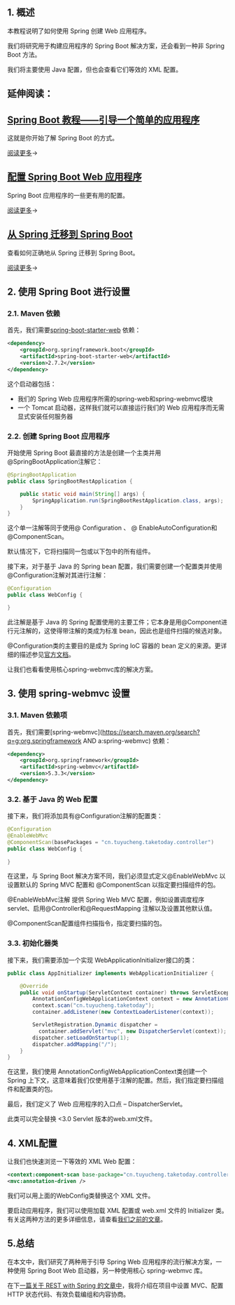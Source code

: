 ## 1. 概述

本教程说明了如何使用 Spring 创建 Web 应用程序。

我们将研究用于构建应用程序的 Spring Boot 解决方案，还会看到一种非 Spring Boot 方法。

我们将主要使用 Java 配置，但也会查看它们等效的 XML 配置。

## 延伸阅读：

## [Spring Boot 教程——引导一个简单的应用程序](https://www.baeldung.com/spring-boot-start)

这就是你开始了解 Spring Boot 的方式。

[阅读更多](https://www.baeldung.com/spring-boot-start)→

## [配置 Spring Boot Web 应用程序](https://www.baeldung.com/spring-boot-application-configuration)

Spring Boot 应用程序的一些更有用的配置。

[阅读更多](https://www.baeldung.com/spring-boot-application-configuration)→

## [从 Spring 迁移到 Spring Boot](https://www.baeldung.com/spring-boot-migration)

查看如何正确地从 Spring 迁移到 Spring Boot。

[阅读更多](https://www.baeldung.com/spring-boot-migration)→

## 2. 使用 Spring Boot 进行设置

### 2.1. Maven 依赖

首先，我们需要[spring-boot-starter-web](https://search.maven.org/search?q=a:spring-boot-starter-web) 依赖：

```xml
<dependency>
    <groupId>org.springframework.boot</groupId>
    <artifactId>spring-boot-starter-web</artifactId>
    <version>2.7.2</version>
</dependency>
```

这个启动器包括：

-   我们的 Spring Web 应用程序所需的spring-web和spring-webmvc模块
-   一个 Tomcat 启动器，这样我们就可以直接运行我们的 Web 应用程序而无需显式安装任何服务器

### 2.2. 创建 Spring Boot 应用程序

开始使用 Spring Boot 最直接的方法是创建一个主类并用 @SpringBootApplication注解它：

```java
@SpringBootApplication
public class SpringBootRestApplication {

    public static void main(String[] args) {
        SpringApplication.run(SpringBootRestApplication.class, args);
    }
}
```

这个单一注解等同于使用@ Configuration 、 @ EnableAutoConfiguration和@ComponentScan。

默认情况下，它将扫描同一包或以下包中的所有组件。

接下来，对于基于 Java 的 Spring bean 配置，我们需要创建一个配置类并使用@Configuration注解对其进行注解：

```java
@Configuration
public class WebConfig {

}
```

此注解是基于 Java 的 Spring 配置使用的主要工件；它本身是用@Component进行元注解的，这使得带注解的类成为标准 bean，因此也是组件扫描的候选对象。

@Configuration类的主要目的是成为 Spring IoC 容器的 bean 定义的来源。更详细的描述参见[官方文档](http://static.springsource.org/spring/docs/current/spring-framework-reference/html/beans.html#beans-java)。

让我们也看看使用核心spring-webmvc库的解决方案。

## 3. 使用 spring-webmvc 设置

### 3.1. Maven 依赖项

首先，我们需要[spring-webmvc](https://search.maven.org/search?q=g:org.springframework AND a:spring-webmvc) 依赖：

```xml
<dependency>
    <groupId>org.springframework</groupId>
    <artifactId>spring-webmvc</artifactId>
    <version>5.3.3</version>
</dependency>
```

### 3.2. 基于 Java 的 Web 配置

接下来，我们将添加具有@Configuration注解的配置类：

```java
@Configuration
@EnableWebMvc
@ComponentScan(basePackages = "cn.tuyucheng.taketoday.controller")
public class WebConfig {
   
}
```

在这里，与 Spring Boot 解决方案不同，我们必须显式定义@EnableWebMvc 以设置默认的 Spring MVC 配置和 @ComponentScan 以指定要扫描组件的包。

@EnableWebMvc注解 提供 Spring Web MVC 配置，例如设置调度程序 servlet、启用@Controller和@RequestMapping 注解以及设置其他默认值。

@ComponentScan配置组件扫描指令，指定要扫描的包。

### 3.3. 初始化器类

接下来，我们需要添加一个实现 WebApplicationInitializer接口的类：

```java
public class AppInitializer implements WebApplicationInitializer {

    @Override
    public void onStartup(ServletContext container) throws ServletException {
        AnnotationConfigWebApplicationContext context = new AnnotationConfigWebApplicationContext();
        context.scan("cn.tuyucheng.taketoday");
        container.addListener(new ContextLoaderListener(context));

        ServletRegistration.Dynamic dispatcher = 
          container.addServlet("mvc", new DispatcherServlet(context));
        dispatcher.setLoadOnStartup(1);
        dispatcher.addMapping("/");   
    }
}
```

在这里，我们使用 AnnotationConfigWebApplicationContext类创建一个 Spring 上下文，这意味着我们仅使用基于注解的配置。然后，我们指定要扫描组件和配置类的包。

最后，我们定义了 Web 应用程序的入口点 – DispatcherServlet。

此类可以完全替换 <3.0 Servlet 版本的web.xml文件。

## 4. XML配置

让我们也快速浏览一下等效的 XML Web 配置：

```xml
<context:component-scan base-package="cn.tuyucheng.taketoday.controller" />
<mvc:annotation-driven />
```

我们可以用上面的WebConfig类替换这个 XML 文件。

要启动应用程序，我们可以使用加载 XML 配置或 web.xml 文件的 Initializer 类。有关这两种方法的更多详细信息，请查看[我们之前的文章](https://www.baeldung.com/spring-xml-vs-java-config)。

## 5.总结

在本文中，我们研究了两种用于引导 Spring Web 应用程序的流行解决方案，一种使用 Spring Boot Web 启动器，另一种使用核心 spring-webmvc 库。

在下[一篇关于 REST with Spring 的文章中](https://www.baeldung.com/building-a-restful-web-service-with-spring-and-java-based-configuration)，我将介绍在项目中设置 MVC、配置 HTTP 状态代码、有效负载编组和内容协商。